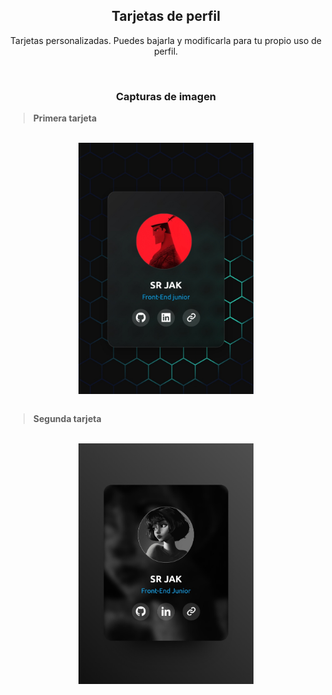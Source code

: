 <h2 align="center">Tarjetas de perfil</h2>
<p align="center">
 Tarjetas personalizadas. Puedes bajarla y modificarla para tu propio uso de perfil.
</p><br>


<h3 align="center">Capturas de imagen</h3>

> **Primera tarjeta**

<div align="center"><br>
<img align="center" width=280rem src="/assets/1.jpg"/>
</div><br>

> **Segunda tarjeta**

<div align="center"><br>
<img align="center" width=280rem src="/assets/2.jpg"/>
</div><br>

